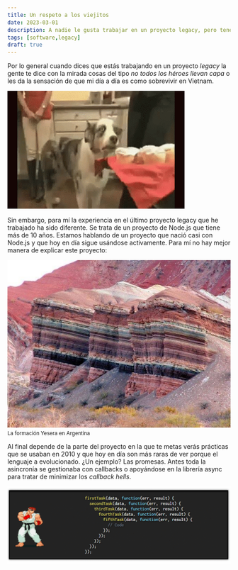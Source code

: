 ```yaml
---
title: Un respeto a los viejitos
date: 2023-03-01
description: A nadie le gusta trabajar en un proyecto legacy, pero tenemos que entender qué conlleva trabajar en un proyecto legacy.
tags: [software,legacy]
draft: true
---
```


Por lo general cuando dices que estás trabajando en un proyecto *legacy* la gente te dice con la mirada cosas del tipo *no todos los héroes llevan capa* o les da la sensación de que mi día a día es como sobrevivir en Vietnam.

![GIF de un perro con estrés post-traumático de Vietnam](/assets/images/blog/2023/un-respeto-a-los-viejitos/stains-vietnam.gif)

Sin embargo, para mí la experiencia en el último proyecto legacy que he trabajado ha sido diferente. Se trata de un proyecto de Node.js que tiene más de 10 años. Estamos hablando de un proyecto que nació casi con Node.js y que hoy en día sigue usándose activamente. Para mí no hay mejor manera de explicar este proyecto:

![Una montaña con diferentes estratos](/assets/images/blog/2023/un-respeto-a-los-viejitos/mountain-strata.jpeg)
<small>
La formación Yesera en Argentina
</small>


Al final depende de la parte del proyecto en la que te metas verás prácticas que se usaban en 2010 y que hoy en día son más raras de ver porque el lenguaje a evolucionado. ¿Un ejemplo? Las promesas. Antes toda la asincronía se gestionaba con callbacks o apoyándose en la librería async para tratar de minimizar los *callback hells*.

![GIF de Ryu provocando los callback hell con un hadoken](/assets/images/blog/2023/un-respeto-a-los-viejitos/callback-hadoken.gif)